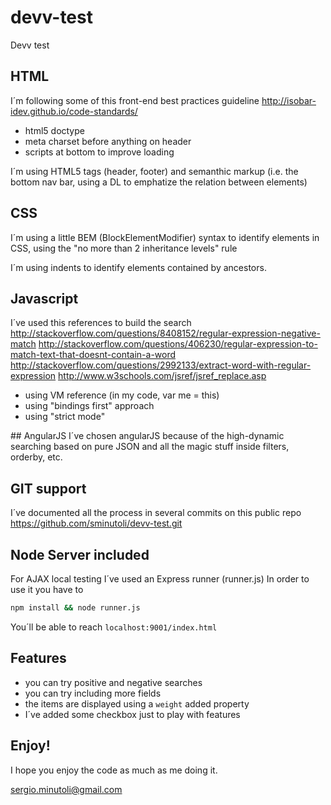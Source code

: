 # devv-test
Devv test

## HTML
I´m following some of this front-end best practices guideline
http://isobar-idev.github.io/code-standards/

* html5 doctype
* meta charset before anything on header
* scripts at bottom to improve loading

I´m using HTML5 tags (header, footer) and semanthic markup (i.e. the bottom nav bar, using a DL to emphatize the relation between elements)

## CSS
I´m using a little BEM (BlockElementModifier) syntax to identify elements in CSS, using the "no more than 2 inheritance levels" rule

I´m using indents to identify elements contained by ancestors.

## Javascript
I´ve used this references to build the search
http://stackoverflow.com/questions/8408152/regular-expression-negative-match
http://stackoverflow.com/questions/406230/regular-expression-to-match-text-that-doesnt-contain-a-word
http://stackoverflow.com/questions/2992133/extract-word-with-regular-expression
http://www.w3schools.com/jsref/jsref_replace.asp

* using VM reference (in my code, var me = this)
* using "bindings first" approach
* using "strict mode"

## AngularJS
I´ve chosen angularJS because of the high-dynamic searching based on pure JSON and all the magic stuff inside filters, orderby, etc.

## GIT support
I´ve documented all the process in several commits on this public repo
https://github.com/sminutoli/devv-test.git

## Node Server included
For AJAX local testing I´ve used an Express runner (runner.js)
In order to use it you have to 
```bash
npm install && node runner.js
```
You´ll be able to reach ```localhost:9001/index.html```

## Features

* you can try positive and negative searches
* you can try including more fields
* the items are displayed using a `weight` added property
* I´ve added some checkbox just to play with features

## Enjoy!
I hope you enjoy the code as much as me doing it.

sergio.minutoli@gmail.com